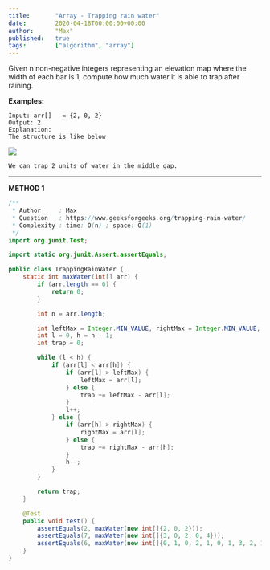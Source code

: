 ```yaml
---
title:       "Array - Trapping rain water"
date:        2020-04-18T00:00:00+00:00
author:      "Max"
published:   true
tags:        ["algorithm", "array"]
---
```


Given n non-negative integers representing an elevation map where the width of each bar is 1, compute how much water it is able to trap after raining.

**Examples:**

```
Input: arr[]   = {2, 0, 2}
Output: 2
Explanation:
The structure is like below
```

![](https://media.geeksforgeeks.org/wp-content/uploads/20200429012104/Untitled-Diagram711.png)

```
We can trap 2 units of water in the middle gap.
```

---

**METHOD 1**

```java
/**
 * Author     : Max
 * Question   : https://www.geeksforgeeks.org/trapping-rain-water/
 * Complexity : time: O(n) ; space: O(1)
 */
import org.junit.Test;

import static org.junit.Assert.assertEquals;

public class TrappingRainWater {
    static int maxWater(int[] arr) {
        if (arr.length == 0) {
            return 0;
        }

        int n = arr.length;

        int leftMax = Integer.MIN_VALUE, rightMax = Integer.MIN_VALUE;
        int l = 0, h = n - 1;
        int trap = 0;

        while (l < h) {
            if (arr[l] < arr[h]) {
                if (arr[l] > leftMax) {
                    leftMax = arr[l];
                } else {
                    trap += leftMax - arr[l];
                }
                l++;
            } else {
                if (arr[h] > rightMax) {
                    rightMax = arr[l];
                } else {
                    trap += rightMax - arr[h];
                }
                h--;
            }
        }

        return trap;
    }

    @Test
    public void test() {
        assertEquals(2, maxWater(new int[]{2, 0, 2}));
        assertEquals(7, maxWater(new int[]{3, 0, 2, 0, 4}));
        assertEquals(6, maxWater(new int[]{0, 1, 0, 2, 1, 0, 1, 3, 2, 1, 2, 1}));
    }
}
```
